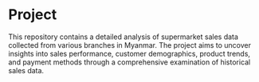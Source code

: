 # Project
This repository contains a detailed analysis of supermarket sales data collected from various branches in Myanmar. The project aims to uncover insights into sales performance, customer demographics, product trends, and payment methods through a comprehensive examination of historical sales data.
